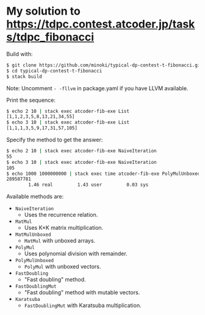 # My solution to <https://tdpc.contest.atcoder.jp/tasks/tdpc_fibonacci>

Build with:

```sh
$ git clone https://github.com/minoki/typical-dp-contest-t-fibonacci.git
$ cd typical-dp-contest-t-fibonacci
$ stack build
```

Note: Uncomment `- -fllvm` in package.yaml if you have LLVM available.

Print the sequence:

```sh
$ echo 2 10 | stack exec atcoder-fib-exe List
[1,1,2,3,5,8,13,21,34,55]
$ echo 3 10 | stack exec atcoder-fib-exe List
[1,1,1,3,5,9,17,31,57,105]
```

Specify the method to get the answer:

```sh
$ echo 2 10 | stack exec atcoder-fib-exe NaiveIteration
55
$ echo 3 10 | stack exec atcoder-fib-exe NaiveIteration
105
$ echo 1000 1000000000 | stack exec time atcoder-fib-exe PolyMulUnboxed
289587781
        1.46 real         1.43 user         0.03 sys
```

Available methods are:

- `NaiveIteration`
    - Uses the recurrence relation.
- `MatMul`
    - Uses K&times;K matrix multiplication.
- `MatMulUnboxed`
    - `MatMul` with unboxed arrays.
- `PolyMul`
    - Uses polynomial division with remainder.
- `PolyMulUnboxed`
    - `PolyMul` with unboxed vectors.
- `FastDoubling`
    - "Fast doubling" method.
- `FastDoublingMut`
    - "Fast doubling" method with mutable vectors.
- `Karatsuba`
    - `FastDoublingMut` with Karatsuba multiplication.
